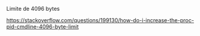 Limite de 4096 bytes

https://stackoverflow.com/questions/199130/how-do-i-increase-the-proc-pid-cmdline-4096-byte-limit
